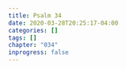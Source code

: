 ```yaml
---
title: Psalm 34
date: 2020-03-28T20:25:17-04:00
categories: []
tags: []
chapter: "034"
inprogress: false
---
```


